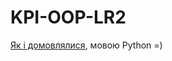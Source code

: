 # KPI-OOP-LR2
[Як і домовлялися](https://github.com/Mrackushka1/KPI-OOP-LR1/issues/1#:~:text=%D0%AF%20%D0%B4%D0%BE%D0%B7%D0%B2%D0%BE%D0%BB%D1%8F%D1%8E%20%D0%B2%D0%B0%D0%BC%20%D0%B7%D0%B4%D0%B0%D0%B2%D0%B0%D1%82%D0%B8%20%D0%BB%D0%B0%D0%B1%D0%B8%20%D0%BD%D0%B0%20%D0%BF%D0%B0%D0%B9%D1%82%D0%BE%D0%BD%D1%96%2C%20%D1%8F%D0%BA%D1%89%D0%BE%20%D1%85%D0%BE%D1%87%D0%B5%D1%82%D0%B5%2C%20%D0%B0%D0%BB%D0%B5%20%D1%82%D0%B5%D0%BE%D1%80%D1%96%D1%8E%20%D0%B2%D0%B0%D0%BC%20%D0%B4%D0%BE%D0%B2%D0%B5%D0%B4%D0%B5%D1%82%D1%8C%D1%81%D1%8F%20%D0%B7%D0%B4%D0%B0%D0%B2%D0%B0%D1%82%D0%B8%20%D0%B4%D0%BB%D1%8F%20%D1%88%D0%B0%D1%80%D0%BF%D1%96%D0%B2.),
мовою Python =)
